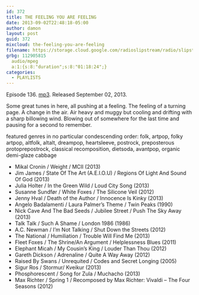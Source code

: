 ```yaml
---
id: 372
title: THE FEELING YOU ARE FEELING
date: 2013-09-02T22:48:18-05:00
author: damon
layout: post
guid: 372
mixcloud: the-feeling-you-are-feeling
filename: https://storage.cloud.google.com/radioslipstream/radio/slipstream-136.mp3
grbg: 112905815
  audio/mpeg
  a:1:{s:8:"duration";s:8:"01:18:24";}
categories:
  - PLAYLISTS
---
```


Episode 136. [mp3](https://storage.cloud.google.com/radioslipstream/radio/slipstream-136.mp3). Released September 02, 2013.

Some great tunes in here, all pushing at a feeling. The feeling of a turning page. A change in the air. Air heavy and muggy but cooling and drifting with a sharp billowing wind. Blowing out of somewhere for the last time and pausing for a second to remember.</p>

featured genres in no particular condescending order: folk, artpop, folky artpop, altfolk, altalt, dreampop, heartsleeve, postrock, preposterous protoprepostrock, classical recomposition, dietsoda, avantpop, organic demi-glaze cabbage

- Mikal Cronin / Weight / MCII (2013)
- Jim James / State Of The Art (A.E.I.O.U) / Regions Of Light And Sound Of God (2013)
- Julia Holter / In the Green Wild / Loud City Song (2013)
- Susanne Sundfør / White Foxes / The Silicone Veil (2012)
- Jenny Hval / Death of the Author / Innocence Is Kinky (2013)
- Angelo Badalamenti / Laura Palmer’s Theme / Twin Peaks (1990)
- Nick Cave And The Bad Seeds / Jubilee Street / Push The Sky Away (2013)
- Talk Talk / Such A Shame / London 1986 (1986)
- A.C. Newman / I’m Not Talking / Shut Down the Streets (2012)
- The National / Humiliation / Trouble Will Find Me (2013)
- Fleet Foxes / The Shrine/An Argument / Helplessness Blues (2011)
- Elephant Micah / My Cousin’s King / Louder Than Thou (2012)
- Gareth Dickson / Adrenaline / Quite A Way Away (2012)
- Raised By Swans / Unrequited / Codes and Secret Longing (2005)
- Sigur Ros / Stormur/ Kveikur (2013)
- Phosphorescent / Song for Zula / Muchacho (2013)
- Max Richter / Spring 1 / Recomposed by Max Richter: Vivaldi – The Four Seasons (2012)
